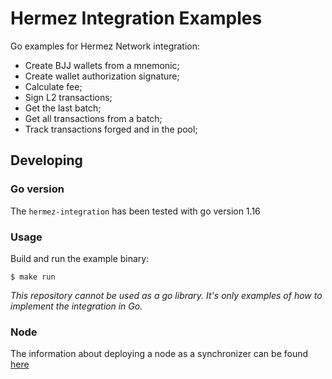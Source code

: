 # Hermez Integration Examples

Go examples for Hermez Network integration:

- Create BJJ wallets from a mnemonic;
- Create wallet authorization signature;
- Calculate fee;
- Sign L2 transactions;
- Get the last batch;
- Get all transactions from a batch;
- Track transactions forged and in the pool;

## Developing

### Go version

The `hermez-integration` has been tested with go version 1.16

### Usage

Build and run the example binary:

```shell
$ make run
```

_This repository cannot be used as a go library. It's only examples of how to implement the integration in Go._

### Node 

The information about deploying a node as a synchronizer can be found [here](node/README.md)
